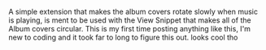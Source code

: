 A simple extension that makes the album covers rotate slowly when music is playing, is ment to be used with the View Snippet that makes all of the Album covers circular.
This is my first time posting anything like this, I'm new to coding and it took far to long to figure this out.
looks cool tho
